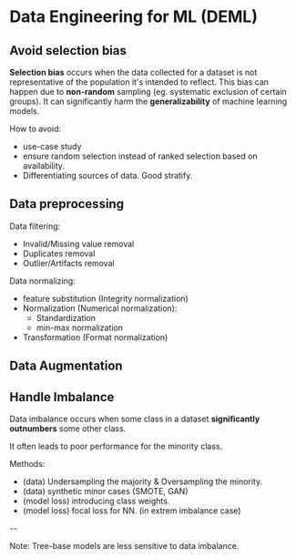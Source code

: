 # Data Engineering for ML (DEML)

## Avoid selection bias
**Selection bias** occurs when the data collected for a dataset is not representative of the population it's intended to reflect. 
This bias can happen due to **non-random** sampling (eg. systematic exclusion of certain groups).
It can significantly harm the **generalizability** of machine learning models.

How to avoid:
- use-case study
- ensure random selection instead of ranked selection based on availability.
- Differentiating sources of data. Good stratify.



## Data preprocessing

Data filtering:
- Invalid/Missing value removal
- Duplicates removal
- Outlier/Artifacts removal


Data normalizing:
- feature substitution (Integrity normalization)
- Normalization (Numerical normalization): 
    - Standardization
    - min-max normalization
- Transformation (Format normalization)


## Data Augmentation
## Handle Imbalance
Data imbalance occurs when some class in a dataset **significantly outnumbers** some other class.

It often leads to poor performance for the minority class.

Methods:
- (data) Undersampling the majority & Oversampling the minority.
- (data) synthetic minor cases (SMOTE, GAN)
- (model loss) introducing class weights.
- (model loss) focal loss for NN. (in extrem imbalance case)


--

Note: Tree-base models are less sensitive to data imbalance.

